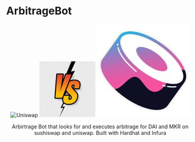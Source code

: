 # ArbitrageBot
<p align="center">
    <img alt="Uniswap" title="Uniswap" src="https://media.giphy.com/media/298D8yYtztAqzTLWhQ/giphy.gif" width="250" height="250">
    <img alt="Versus" display="inline-block" title="Versus" src="assets/versus.jpeg" width="150" height="150" top="50">
    <img alt="Sushiswap" title="Sushiswap" src="assets/sushiswap.jpeg" width="250" height="250">
</p>
<p align="center">
  Arbirtrage Bot that looks for and executes arbitrage for DAI and MKR on sushiswap and uniswap. Built with Hardhat and Infura
</p>
